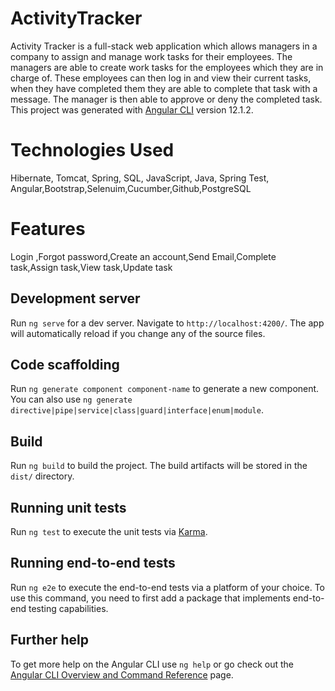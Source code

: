# ActivityTracker

Activity Tracker is a full-stack web application which allows managers in a company to assign and manage work tasks for their employees. 
The managers are able to create work tasks for the employees which they are in charge of. 
These employees can then log in and view their current tasks, when they have completed them they are able to complete that task with a message. 
The manager is then able to approve or deny the completed task.
This project was generated with [Angular CLI](https://github.com/angular/angular-cli) version 12.1.2.

# Technologies Used

Hibernate, Tomcat, Spring, SQL, JavaScript, Java, Spring Test, Angular,Bootstrap,Selenuim,Cucumber,Github,PostgreSQL

# Features

Login ,Forgot password,Create an account,Send Email,Complete task,Assign task,View task,Update task



## Development server

Run `ng serve` for a dev server. Navigate to `http://localhost:4200/`. The app will automatically reload if you change any of the source files.

## Code scaffolding

Run `ng generate component component-name` to generate a new component. You can also use `ng generate directive|pipe|service|class|guard|interface|enum|module`.

## Build

Run `ng build` to build the project. The build artifacts will be stored in the `dist/` directory.

## Running unit tests

Run `ng test` to execute the unit tests via [Karma](https://karma-runner.github.io).

## Running end-to-end tests

Run `ng e2e` to execute the end-to-end tests via a platform of your choice. To use this command, you need to first add a package that implements end-to-end testing capabilities.

## Further help

To get more help on the Angular CLI use `ng help` or go check out the [Angular CLI Overview and Command Reference](https://angular.io/cli) page.
